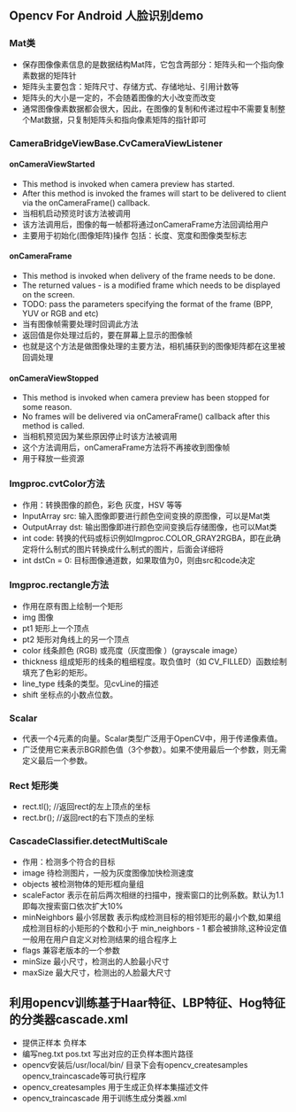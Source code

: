 ## Opencv For Android 人脸识别demo
### Mat类
- 保存图像像素信息的是数据结构Mat阵，它包含两部分：矩阵头和一个指向像素数据的矩阵针
- 矩阵头主要包含：矩阵尺寸、存储方式、存储地址、引用计数等
- 矩阵头的大小是一定的，不会随着图像的大小改变而改变
- 通常图像像素数据都会很大，因此，在图像的复制和传递过程中不需要复制整个Mat数据，只复制矩阵头和指向像素矩阵的指针即可
### CameraBridgeViewBase.CvCameraViewListener
#### onCameraViewStarted
- This method is invoked when camera preview has started.
- After this method is invoked the frames will start to be delivered to client via the onCameraFrame() callback.
- 当相机启动预览时该方法被调用
- 该方法调用后，图像的每一帧都将通过onCameraFrame方法回调给用户
- 主要用于初始化(图像矩阵)操作 包括：长度、宽度和图像类型标志
#### onCameraFrame
- This method is invoked when delivery of the frame needs to be done.
- The returned values - is a modified frame which needs to be displayed on the screen.
- TODO: pass the parameters specifying the format of the frame (BPP, YUV or RGB and etc)
- 当有图像帧需要处理时回调此方法
- 返回值是你处理过后的，要在屏幕上显示的图像帧
- 也就是这个方法是做图像处理的主要方法，相机捕获到的图像矩阵都在这里被回调处理
#### onCameraViewStopped
- This method is invoked when camera preview has been stopped for some reason.
- No frames will be delivered via onCameraFrame() callback after this method is called.
- 当相机预览因为某些原因停止时该方法被调用
- 这个方法调用后，onCameraFrame方法将不再接收到图像帧
- 用于释放一些资源
### Imgproc.cvtColor方法
- 作用：转换图像的颜色，彩色 灰度，HSV 等等
- InputArray src: 输入图像即要进行颜色空间变换的原图像，可以是Mat类
- OutputArray dst: 输出图像即进行颜色空间变换后存储图像，也可以Mat类
- int code: 转换的代码或标识例如Imgproc.COLOR_GRAY2RGBA，即在此确定将什么制式的图片转换成什么制式的图片，后面会详细将
- int dstCn = 0: 目标图像通道数，如果取值为0，则由src和code决定
### Imgproc.rectangle方法
- 作用在原有图上绘制一个矩形
- img 图像
- pt1 矩形上一个顶点
- pt2 矩形对角线上的另一个顶点
- color 线条颜色 (RGB) 或亮度（灰度图像 ）(grayscale image）
- thickness 组成矩形的线条的粗细程度。取负值时（如 CV_FILLED）函数绘制填充了色彩的矩形。
- line_type 线条的类型。见cvLine的描述
- shift 坐标点的小数点位数。
### Scalar
- 代表一个4元素的向量。Scalar类型广泛用于OpenCV中，用于传递像素值。
- 广泛使用它来表示BGR颜色值（3个参数）。如果不使用最后一个参数，则无需定义最后一个参数。
### Rect 矩形类
- rect.tl();       //返回rect的左上顶点的坐标
- rect.br();       //返回rect的右下顶点的坐标
### CascadeClassifier.detectMultiScale
- 作用：检测多个符合的目标
- image 待检测图片，一般为灰度图像加快检测速度
- objects 被检测物体的矩形框向量组
- scaleFactor 表示在前后两次相继的扫描中，搜索窗口的比例系数。默认为1.1即每次搜索窗口依次扩大10%
- minNeighbors 最小邻居数 表示构成检测目标的相邻矩形的最小个数,如果组成检测目标的小矩形的个数和小于 min_neighbors - 1 都会被排除,这种设定值一般用在用户自定义对检测结果的组合程序上
- flags 兼容老版本的一个参数
- minSize 最小尺寸，检测出的人脸最小尺寸
- maxSize 最大尺寸，检测出的人脸最大尺寸

## 利用opencv训练基于Haar特征、LBP特征、Hog特征的分类器cascade.xml
- 提供正样本 负样本
- 编写neg.txt pos.txt 写出对应的正负样本图片路径
- opencv安装后/usr/local/bin/ 目录下会有opencv_createsamples opencv_traincascade等可执行程序
- opencv_createsamples 用于生成正负样本集描述文件
- opencv_traincascade 用于训练生成分类器.xml